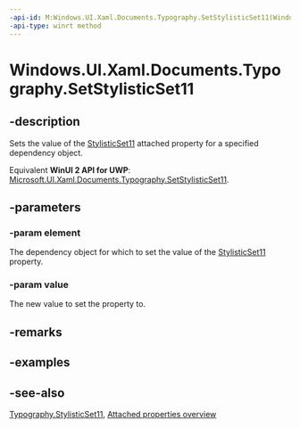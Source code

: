 ```yaml
---
-api-id: M:Windows.UI.Xaml.Documents.Typography.SetStylisticSet11(Windows.UI.Xaml.DependencyObject,System.Boolean)
-api-type: winrt method
---
```


<!-- Method syntax
public void SetStylisticSet11(Windows.UI.Xaml.DependencyObject element, System.Boolean value)
-->

# Windows.UI.Xaml.Documents.Typography.SetStylisticSet11

## -description
Sets the value of the [StylisticSet11](typography_stylisticset11.md) attached property for a specified dependency object.

Equivalent **WinUI 2 API for UWP**: [Microsoft.UI.Xaml.Documents.Typography.SetStylisticSet11](/windows/winui/api/microsoft.ui.xaml.documents.typography.setstylisticset11).

## -parameters
### -param element
The dependency object for which to set the value of the [StylisticSet11](typography_stylisticset11.md) property.

### -param value
The new value to set the property to.

## -remarks

## -examples

## -see-also

[Typography.StylisticSet11](typography_stylisticset11.md), [Attached properties overview](/windows/uwp/xaml-platform/attached-properties-overview)
